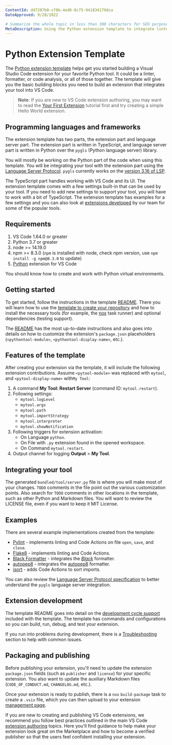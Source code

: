```yaml
---
ContentId: dd7207b0-cf8b-4ed6-8c75-941834179dca
DateApproved: 9/28/2022

# Summarize the whole topic in less than 300 characters for SEO purpose
MetaDescription: Using the Python extension template to integrate linters, formatters, and language features into Visual Studio Code
---
```

# Python Extension Template

The [Python extension template](https://github.com/microsoft/vscode-python-tools-extension-template) helps get you started building a Visual Studio Code extension for your favorite Python tool. It could be a linter, formatter, or code analysis, or all of those together. The template will give you the basic building blocks you need to build an extension that integrates your tool into VS Code.

>**Note**: If you are new to VS Code extension authoring, you may want to read the [Your First Extension](/api/get-started/your-first-extension) tutorial first and try creating a simple Hello World extension.

## Programming languages and frameworks

The extension template has two parts, the extension part and language server part. The extension part is written in TypeScript, and language server part is written in Python over the `pygls` (Python language server) library.

You will mostly be working on the Python part of the code when using this template. You will be integrating your tool with the extension part using the [Language Server Protocol](https://microsoft.github.io/language-server-protocol). `pygls` currently works on the [version 3.16 of LSP](https://microsoft.github.io/language-server-protocol/specifications/specification-3-16).

The TypeScript part handles working with VS Code and its UI. The extension template comes with a few settings built-in that can be used by your tool. If you need to add new settings to support your tool, you will have to work with a bit of TypeScript. The extension template has examples for a few settings and you can also look at [extensions developed](#examples) by our team for some of the popular tools.

## Requirements

1. VS Code 1.64.0 or greater
1. Python 3.7 or greater
1. node >= 14.19.0
1. npm >= 8.3.0 (`npm` is installed with node, check npm version, use `npm install -g npm@8.3.0` to update)
1. [Python](https://marketplace.visualstudio.com/items?itemName=ms-python.python) extension for VS Code

You should know how to create and work with Python virtual environments.

## Getting started

To get started, follow the instructions in the template [README](https://github.com/microsoft/vscode-python-tools-extension-template#readme). There you will learn how to use the [template to create your repository](https://docs.github.com/repositories/creating-and-managing-repositories/creating-a-repository-from-a-template) and how to install the necessary tools (for example, the [nox](https://nox.thea.codes) task runner) and optional dependencies (testing support).

The [README](https://github.com/microsoft/vscode-python-tools-extension-template#readme) has the most up-to-date instructions and also goes into details on how to customize the extension's `package.json` placeholders (`<pythontool-module>`, `<pythontool-display-name>`, etc.).

## Features of the template

After creating your extension via the template, it will include the following extension contributions. Assume `<pytool-module>` was replaced with `mytool`, and `<pytool-display-name>` with`My Tool`:

1. A command **My Tool: Restart Server** (command ID: `mytool.restart`).
1. Following settings:
    * `mytool.logLevel`
    * `mytool.args`
    * `mytool.path`
    * `mytool.importStrategy`
    * `mytool.interpreter`
    * `mytool.showNotification`
1. Following triggers for extension activation:
    * On Language `python`.
    * On File with `.py` extension found in the opened workspace.
    * On Command `mytool.restart`.
1. Output channel for logging **Output** > **My Tool**.

## Integrating your tool

The generated `bundled/tool/server.py` file is where you will make most of your changes. `TODO` comments in the file point out the various customization points. Also search for `TODO` comments in other locations in the template, such as other Python and Markdown files. You will want to review the LICENSE file, even if you want to keep it MIT License.

## Examples

There are several example implementations created from the template:

* [Pylint](https://github.com/microsoft/vscode-pylint/tree/main/bundled/tool) - implements linting and Code Actions on file `open`, `save`, and `close`.
* [Flake8](https://github.com/microsoft/vscode-flake8/tree/main/bundled/tool) - implements linting and Code Actions.
* [Black Formatter](https://github.com/microsoft/vscode-black-formatter/tree/main/bundled/tool) - integrates the [*Black*](https://github.com/python/black) formatter.
* [autopep8](https://github.com/microsoft/vscode-autopep8/tree/main/bundled/tool) - integrates the [autopep8](https://pypi.org/project/autopep8) formatter.
* [isort](https://github.com/microsoft/vscode-isort/blob/main/bundled/tool) - adds Code Actions to sort imports.

You can also review the [Language Server Protocol specification](https://microsoft.github.io/language-server-protocol/specifications/specification-3-16) to better understand the `pygls` language server integration.

## Extension development

The template README goes into detail on the [development cycle support](https://github.com/microsoft/vscode-python-tools-extension-template#debugging) included with the template. The template has commands and configurations so you can build, run, debug, and test your extension.

If you run into problems during development, there is a [Troubleshooting](https://github.com/microsoft/vscode-python-tools-extension-template#troubleshooting) section to help with common issues.

## Packaging and publishing

Before publishing your extension, you'll need to update the extension `package.json` fields (such as `publisher` and `license`) for your specific extension. You also want to update the auxiliary Markdown files (`CODE_OF_CONDUCT.md`, `CHANGELOG.md`, etc.).

Once your extension is ready to publish, there is a `nox` `build-package` task to create a `.vsix` file, which you can then upload to your extension [management page](https://marketplace.visualstudio.com/manage).

If you are new to creating and publishing VS Code extensions, we recommend you follow best practices outlined in the main VS Code [extension authoring](/api/working-with-extensions/publishing-extension#advanced-usage) topics. Here you'll find guidance to help make your extension look great on the Marketplace and how to become a verified publisher so that the users feel confident installing your extension.
